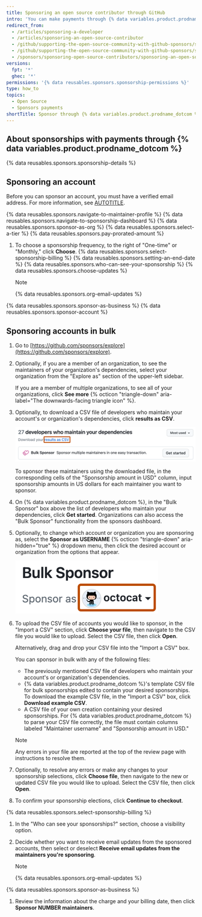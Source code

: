 ```yaml
---
title: Sponsoring an open source contributor through GitHub
intro: 'You can make payments through {% data variables.product.prodname_dotcom %} to a developer or organization who designs, creates, or maintains open source projects you depend on.'
redirect_from:
  - /articles/sponsoring-a-developer
  - /articles/sponsoring-an-open-source-contributor
  - /github/supporting-the-open-source-community-with-github-sponsors/sponsoring-a-developer
  - /github/supporting-the-open-source-community-with-github-sponsors/sponsoring-an-open-source-contributor
  - /sponsors/sponsoring-open-source-contributors/sponsoring-an-open-source-contributor
versions:
  fpt: '*'
  ghec: '*'
permissions: '{% data reusables.sponsors.sponsorship-permissions %}'
type: how_to
topics:
  - Open Source
  - Sponsors payments
shortTitle: Sponsor through {% data variables.product.prodname_dotcom %}
---
```


## About sponsorships with payments through {% data variables.product.prodname_dotcom %}

{% data reusables.sponsors.sponsorship-details %}

## Sponsoring an account

Before you can sponsor an account, you must have a verified email address. For more information, see [AUTOTITLE](/account-and-profile/setting-up-and-managing-your-personal-account-on-github/managing-email-preferences/verifying-your-email-address).

{% data reusables.sponsors.navigate-to-maintainer-profile %}
{% data reusables.sponsors.navigate-to-sponsorship-dashboard %}
{% data reusables.sponsors.sponsor-as-org %}
{% data reusables.sponsors.select-a-tier %}
{% data reusables.sponsors.pay-prorated-amount %}
1. To choose a sponsorship frequency, to the right of "One-time" or "Monthly," click **Choose**.
{% data reusables.sponsors.select-sponsorship-billing %}
{% data reusables.sponsors.setting-an-end-date %}
{% data reusables.sponsors.who-can-see-your-sponsorship %}
{% data reusables.sponsors.choose-updates %}

   > [!NOTE]
   > {% data reusables.sponsors.org-email-updates %}

{% data reusables.sponsors.sponsor-as-business %}
{% data reusables.sponsors.sponsor-account %}

## Sponsoring accounts in bulk

1. Go to [https://github.com/sponsors/explore](https://github.com/sponsors/explore).
1. Optionally, if you are a member of an organization, to see the maintainers of your organization's dependencies, select your organization from the "Explore as" section of the upper-left sidebar.

   If you are a member of multiple organizations, to see all of your organizations, click **See more** {% octicon "triangle-down" aria-label="The downwards-facing triangle icon" %}.
1. Optionally, to download a CSV file of developers who maintain your account's or organization's dependencies, click **results as CSV**.

   ![Screenshot of the "Explore {% data variables.product.prodname_sponsors %}" page. A link with the text "results as CSV" is outlined in dark orange.](/assets/images/help/sponsors/download-dependencies-csv.png)

   To sponsor these maintainers using the downloaded file, in the corresponding cells of the "Sponsorship amount in USD" column, input sponsorship amounts in US dollars for each maintainer you want to sponsor.

1. On {% data variables.product.prodname_dotcom %}, in the "Bulk Sponsor" box above the list of developers who maintain your dependencies, click **Get started**. Organizations can also access the "Bulk Sponsor" functionality from the sponsors dashboard.
1. Optionally, to change which account or organization you are sponsoring as, select the **Sponsor as USERNAME** {% octicon "triangle-down" aria-hidden="true" %} dropdown menu, then click the desired account or organization from the options that appear.

    ![Screenshot of the first bulk sponsorship screen. A collapsed dropdown menu, labeled "octocat", is highlighted in dark orange.](/assets/images/help/sponsors/bulk-sponsors-sponsor-as-dropdown.png)
1. To upload the CSV file of accounts you would like to sponsor, in the "Import a CSV" section, click **Choose your file**, then navigate to the CSV file you would like to upload. Select the CSV file, then click **Open**.

   Alternatively, drag and drop your CSV file into the "Import a CSV" box.

   You can sponsor in bulk with any of the following files:
    * The previously mentioned CSV file of developers who maintain your account's or organization's dependencies.
    * {% data variables.product.prodname_dotcom %}'s template CSV file for bulk sponsorships edited to contain your desired sponsorships. To download the example CSV file, in the "Import a CSV" box, click **Download example CSV**.
    * A CSV file of your own creation containing your desired sponsorships. For {% data variables.product.prodname_dotcom %} to parse your CSV file correctly, the file must contain columns labeled "Maintainer username" and "Sponsorship amount in USD."

   > [!NOTE]
   > Any errors in your file are reported at the top of the review page with instructions to resolve them.

1. Optionally, to resolve any errors or make any changes to your sponsorship selections, click **Choose file**, then navigate to the new or updated CSV file you would like to upload. Select the CSV file, then click **Open**.
1. To confirm your sponsorship elections, click **Continue to checkout**.

{% data reusables.sponsors.select-sponsorship-billing %}

1. In the "Who can see your sponsorships?" section, choose a visibility option.
1. Decide whether you want to receive email updates from the sponsored accounts, then select or deselect **Receive email updates from the maintainers you're sponsoring**.

   > [!NOTE]
   > {% data reusables.sponsors.org-email-updates %}

{% data reusables.sponsors.sponsor-as-business %}

1. Review the information about the charge and your billing date, then click **Sponsor NUMBER maintainers**.
